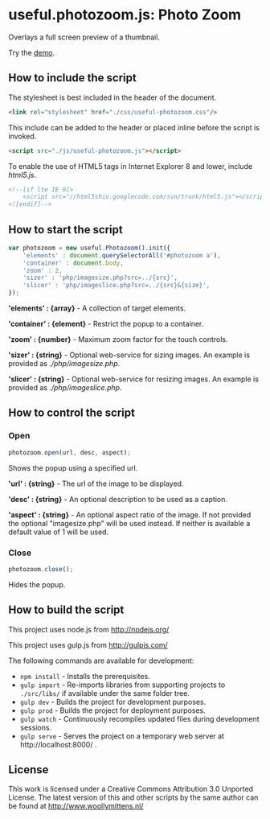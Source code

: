 # useful.photozoom.js: Photo Zoom

Overlays a full screen preview of a thumbnail.

Try the <a href="http://www.woollymittens.nl/default.php?url=useful-photozoom">demo</a>.

## How to include the script

The stylesheet is best included in the header of the document.

```html
<link rel="stylesheet" href="./css/useful-photozoom.css"/>
```

This include can be added to the header or placed inline before the script is invoked.

```html
<script src="./js/useful-photozoom.js"></script>
```

To enable the use of HTML5 tags in Internet Explorer 8 and lower, include *html5.js*.

```html
<!--[if lte IE 9]>
	<script src="//html5shiv.googlecode.com/svn/trunk/html5.js"></script>
<![endif]-->
```

## How to start the script

```javascript
var photozoom = new useful.Photozoom().init({
	'elements' : document.querySelectorAll('#photozoom a'),
	'container' : document.body,
	'zoom' : 2,
	'sizer' : 'php/imagesize.php?src=../{src}',
	'slicer' : 'php/imageslice.php?src=../{src}&{size}',
});
```

**'elements' : {array}** - A collection of target elements.

**'container' : {element}** - Restrict the popup to a container.

**'zoom' : {number}** - Maximum zoom factor for the touch controls.

**'sizer' : {string}** - Optional web-service for sizing images. An example is provided as *./php/imagesize.php*.

**'slicer' : {string}** - Optional web-service for resizing images. An example is provided as *./php/imageslice.php*.

## How to control the script

### Open

```javascript
photozoom.open(url, desc, aspect);
```

Shows the popup using a specified url.

**'url' : {string}** - The url of the image to be displayed.

**'desc' : {string}** - An optional description to be used as a caption.

**'aspect' : {string}** - An optional aspect ratio of the image. If not provided the optional "imagesize.php" will be used instead. If neither is available a default value of 1 will be used.

### Close

```javascript
photozoom.close();
```

Hides the popup.

## How to build the script

This project uses node.js from http://nodejs.org/

This project uses gulp.js from http://gulpjs.com/

The following commands are available for development:
+ `npm install` - Installs the prerequisites.
+ `gulp import` - Re-imports libraries from supporting projects to `./src/libs/` if available under the same folder tree.
+ `gulp dev` - Builds the project for development purposes.
+ `gulp prod` - Builds the project for deployment purposes.
+ `gulp watch` - Continuously recompiles updated files during development sessions.
+ `gulp serve` - Serves the project on a temporary web server at http://localhost:8000/ .

## License

This work is licensed under a Creative Commons Attribution 3.0 Unported License. The latest version of this and other scripts by the same author can be found at http://www.woollymittens.nl/
